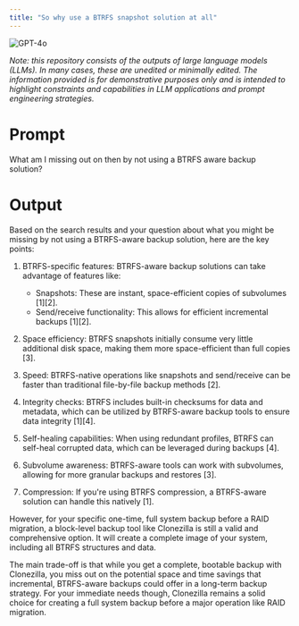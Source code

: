 ```yaml
---
title: "So why use a BTRFS snapshot solution at all"
---
```

![GPT-4o](https://img.shields.io/badge/GPT--4o-3333FF?style=for-the-badge&logo=openai&logoColor=white)



*Note: this repository consists of the outputs of large language models (LLMs). In many cases, these are unedited or minimally edited. The information provided is for demonstrative purposes only and is intended to highlight constraints and capabilities in LLM applications and prompt engineering strategies.*


# Prompt

What am I missing out on then by not using a BTRFS aware backup solution?

# Output

Based on the search results and your question about what you might be missing by not using a BTRFS-aware backup solution, here are the key points:

1. BTRFS-specific features:
   BTRFS-aware backup solutions can take advantage of features like:
   - Snapshots: These are instant, space-efficient copies of subvolumes [1][2].
   - Send/receive functionality: This allows for efficient incremental backups [1][2].

2. Space efficiency:
   BTRFS snapshots initially consume very little additional disk space, making them more space-efficient than full copies [3].

3. Speed:
   BTRFS-native operations like snapshots and send/receive can be faster than traditional file-by-file backup methods [2].

4. Integrity checks:
   BTRFS includes built-in checksums for data and metadata, which can be utilized by BTRFS-aware backup tools to ensure data integrity [1][4].

5. Self-healing capabilities:
   When using redundant profiles, BTRFS can self-heal corrupted data, which can be leveraged during backups [4].

6. Subvolume awareness:
   BTRFS-aware tools can work with subvolumes, allowing for more granular backups and restores [3].

7. Compression:
   If you're using BTRFS compression, a BTRFS-aware solution can handle this natively [1].

However, for your specific one-time, full system backup before a RAID migration, a block-level backup tool like Clonezilla is still a valid and comprehensive option. It will create a complete image of your system, including all BTRFS structures and data.

The main trade-off is that while you get a complete, bootable backup with Clonezilla, you miss out on the potential space and time savings that incremental, BTRFS-aware backups could offer in a long-term backup strategy. For your immediate needs though, Clonezilla remains a solid choice for creating a full system backup before a major operation like RAID migration.

 